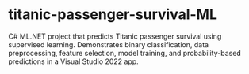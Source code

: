# titanic-passenger-survival-ML
C# ML.NET project that predicts Titanic passenger survival using supervised learning. Demonstrates binary classification, data preprocessing, feature selection, model training, and probability-based predictions in a Visual Studio 2022 app.
